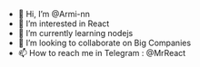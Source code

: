 - 👋 Hi, I’m @Armi-nn                               
- 👀 I’m interested in React                                        
- 🌱 I’m currently learning nodejs                           
- 💞️ I’m looking to collaborate on Big Companies                            
- 📫 How to reach me in Telegram : @MrReact                                 
<!--- 
Armi-nn/Armi-nn is a ✨ special ✨ repository because its `README.md` (this file) appears on your GitHub profile.
You can click the Preview link to take a look at your changes.
--->
